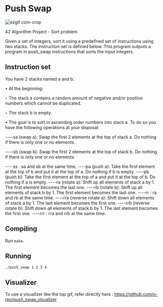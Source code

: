 # Push Swap

![ezgif com-crop](https://user-images.githubusercontent.com/38796098/57738594-6b6ae500-76b0-11e9-9d29-0f59ee825e8e.gif)

42 Algorithm Project - Sort problem

Given a set of integers, sort it using a predefined set of instructions using
two stacks. The instruction set is defined below. This program outputs a program
in push_swap instructions that sorts the input integers.

## Instruction set

 You have 2 stacks named a and b.

• At the beginning:

◦ The stack a contains a random amount of negative and/or positive numbers
which cannot be duplicated.

◦ The stack b is empty.

• The goal is to sort in ascending order numbers into stack a. To do so you have the
following operations at your disposal:

----sa (swap a): Swap the first 2 elements at the top of stack a.
        Do nothing if there is only one or no elements.

----sb (swap b): Swap the first 2 elements at the top of stack b.
        Do nothing if there is only one or no elements.
        
----ss : sa and sb at the same time.
----pa (push a): Take the first element at the top of b and put it at the top of a.
        Do nothing if b is empty.
----pb (push b): Take the first element at the top of a and put it at the top of b.
        Do nothing if a is empty.
----ra (rotate a): Shift up all elements of stack a by 1.
        The first element becomes the last one.
----rb (rotate b): Shift up all elements of stack b by 1.
        The first element becomes the last one.
----rr : ra and rb at the same time.
----rra (reverse rotate a): Shift down all elements of stack a by 1.
        The last element becomes the first one.
----rrb (reverse rotate b): Shift down all elements of stack b by 1.
        The last element becomes the first one.
----rrr : rra and rrb at the same time.

## Compiling
Run `make`.

## Running
```
./push_swap 1 2 3 4
```

## Visualizer

To use a visualizer like the top gif, refer directly here : https://github.com/o-reo/push_swap_visualizer
